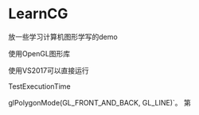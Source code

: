 # LearnCG
放一些学习计算机图形学写的demo

使用OpenGL图形库

使用VS2017可以直接运行

TestExecutionTime

glPolygonMode(GL_FRONT_AND_BACK, GL_LINE)`。 第